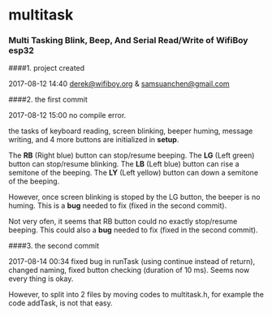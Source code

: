# multitask
### Multi Tasking Blink, Beep, And Serial Read/Write of WifiBoy esp32

####1. project created

2017-08-12 14:40 derek@wifiboy.org & samsuanchen@gmail.com

####2. the first commit

2017-08-12 15:00 no compile error.
	
the tasks of keyboard reading, screen blinking, beeper huming, message writing, and 4 more buttons are initialized in **setup**.

The **RB** (Right blue) button can stop/resume beeping.
The **LG** (Left green) button can stop/resume blinking.
The **LB** (Left blue) button can rise a semitone of the beeping.
The **LY** (Left yellow) button can down a semitone of the beeping.

However, once screen blinking is stoped by the LG button, the beeper is no huming.  This is a **bug** needed to fix (fixed in the second commit).

Not very ofen, it seems that RB button could no exactly stop/resume beeping.  This could also a **bug** needed to fix (fixed in the second commit).

####3. the second commit

2017-08-14 00:34 fixed bug in runTask (using continue instead of return), changed naming, fixed button checking (duration of 10 ms).  Seems now every thing is okay.

However, to split into 2 files by moving codes to multitask.h, for example the code addTask, is not that easy.